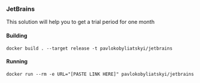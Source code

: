 ### JetBrains
This solution will help you to get a trial period for one month

#### Building
```commandline
docker build . --target release -t pavlokobyliatskyi/jetbrains
```

#### Running
```commandline
docker run --rm -e URL="[PASTE LINK HERE]" pavlokobyliatskyi/jetbrains
```

